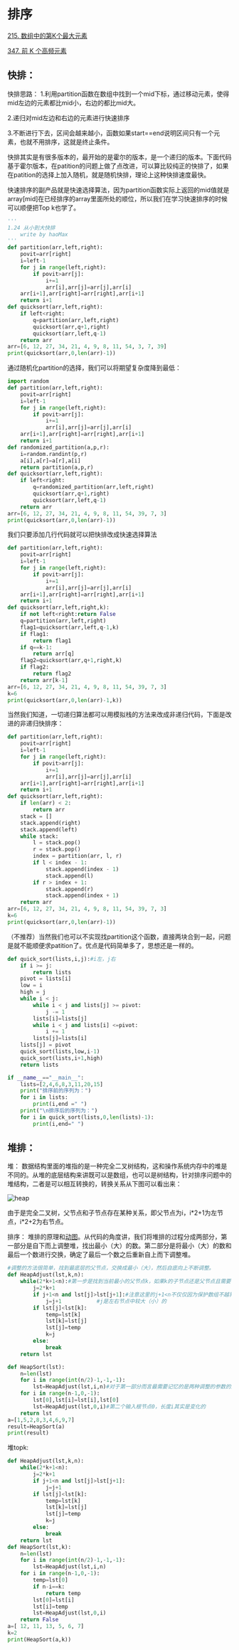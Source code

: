 # 排序
[215. 数组中的第K个最大元素](https://leetcode-cn.com/problems/kth-largest-element-in-an-array/)

[347. 前 K 个高频元素](https://leetcode-cn.com/problems/top-k-frequent-elements/)
## 快排：
快排思路：
1.利用partition函数在数组中找到一个mid下标，通过移动元素，使得mid左边的元素都比mid小，右边的都比mid大。

2.递归对mid左边和右边的元素进行快速排序

3.不断进行下去，区间会越来越小，函数如果start==end说明区间只有一个元素，也就不用排序，这就是终止条件。

快排其实是有很多版本的，最开始的是霍尔的版本，是一个递归的版本。下面代码基于霍尔版本，在patition的问题上做了点改进，可以算比较纯正的快排了，如果在patition的选择上加入随机，就是随机快排，理论上这种快排速度最快。

快速排序的副产品就是快速选择算法，因为partition函数实际上返回的mid值就是array[mid]在已经排序的array里面所处的顺位，所以我们在学习快速排序的时候可以顺便把Top k也学了。
```python
'''
1.24 从小到大快排
    write by haoMax
'''
def partition(arr,left,right):
    povit=arr[right]
    i=left-1
    for j in range(left,right):
        if povit>arr[j]:
            i+=1
            arr[i],arr[j]=arr[j],arr[i]
    arr[i+1],arr[right]=arr[right],arr[i+1]
    return i+1       
def quicksort(arr,left,right):
    if left<right:
        q=partition(arr,left,right)
        quicksort(arr,q+1,right)
        quicksort(arr,left,q-1)
    return arr
arr=[6, 12, 27, 34, 21, 4, 9, 8, 11, 54, 3, 7, 39] 
print(quicksort(arr,0,len(arr)-1))
```

通过随机化partition的选择，我们可以将期望复杂度降到最低：
```python
import random
def partition(arr,left,right):
    povit=arr[right]
    i=left-1
    for j in range(left,right):
        if povit>arr[j]:
            i+=1
            arr[i],arr[j]=arr[j],arr[i]
    arr[i+1],arr[right]=arr[right],arr[i+1]
    return i+1
def randomized_partition(a,p,r):
    i=random.randint(p,r)
    a[i],a[r]=a[r],a[i]
    return partition(a,p,r)       
def quicksort(arr,left,right):
    if left<right:
        q=randomized_partition(arr,left,right)
        quicksort(arr,q+1,right)
        quicksort(arr,left,q-1)
    return arr
arr=[6, 12, 27, 34, 21, 4, 9, 8, 11, 54, 39, 7, 3] 
print(quicksort(arr,0,len(arr)-1))
```

我们只要添加几行代码就可以把快排改成快速选择算法
```python
def partition(arr,left,right):
    povit=arr[right]
    i=left-1
    for j in range(left,right):
        if povit>arr[j]:
            i+=1
            arr[i],arr[j]=arr[j],arr[i]
    arr[i+1],arr[right]=arr[right],arr[i+1]
    return i+1       
def quicksort(arr,left,right,k):
    if not left<right:return False
    q=partition(arr,left,right)
    flag1=quicksort(arr,left,q-1,k)
    if flag1:
        return flag1
    if q==k-1:
        return arr[q]
    flag2=quicksort(arr,q+1,right,k)
    if flag2:
        return flag2
    return arr[k-1]
arr=[6, 12, 27, 34, 21, 4, 9, 8, 11, 54, 39, 7, 3] 
k=6
print(quicksort(arr,0,len(arr)-1,k))
```

当然我们知道，一切递归算法都可以用模拟栈的方法来改成非递归代码，下面是改进的非递归快排序：
```python
def partition(arr,left,right):
    povit=arr[right]
    i=left-1
    for j in range(left,right):
        if povit>arr[j]:
            i+=1
            arr[i],arr[j]=arr[j],arr[i]
    arr[i+1],arr[right]=arr[right],arr[i+1]
    return i+1       
def quicksort(arr,left,right):
    if len(arr) < 2:
        return arr
    stack = []
    stack.append(right)
    stack.append(left)
    while stack:
        l = stack.pop()
        r = stack.pop()
        index = partition(arr, l, r)
        if l < index - 1:
            stack.append(index - 1)
            stack.append(l)
        if r > index + 1:
            stack.append(r)
            stack.append(index + 1)
    return arr
arr=[6, 12, 27, 34, 21, 4, 9, 8, 11, 54, 39, 7, 3] 
k=6
print(quicksort(arr,0,len(arr)-1))

```
（不推荐）当然我们也可以不实现找partition这个函数，直接两块合到一起，问题是就不能顺便求patition了。优点是代码简单多了，思想还是一样的。
```python
def quick_sort(lists,i,j):#i左，j右
    if i >= j:
        return lists
    pivot = lists[i]
    low = i
    high = j
    while i < j:
        while i < j and lists[j] >= pivot:
            j -= 1
        lists[i]=lists[j]
        while i < j and lists[i] <=pivot:
            i += 1
        lists[j]=lists[i]
    lists[j] = pivot
    quick_sort(lists,low,i-1)
    quick_sort(lists,i+1,high)
    return lists

if __name__=="__main__":
    lists=[2,4,6,8,3,11,20,15]
    print("排序前的序列为：")
    for i in lists:
        print(i,end =" ")
    print("\n排序后的序列为：")
    for i in quick_sort(lists,0,len(lists)-1):
        print(i,end=" ")
```

## 堆排：
堆：
数据结构里面的堆指的是一种完全二叉树结构，这和操作系统内存中的堆是不同的。从堆的底层结构来讲既可以是数组，也可以是树结构，针对排序问题中的堆结构，二者是可以相互转换的，转换关系从下图可以看出来：

![heap](pic/sorted/heap.png)

由于是完全二叉树，父节点和子节点存在某种关系，即父节点为i，i\*2+1为左节点，i\*2+2为右节点。

排序：
堆排的原理和[动图](https://www.runoob.com/w3cnote/heap-sort.html)。从代码的角度讲，我们将堆排的过程分成两部分，第一部分是自下而上调整堆，找出最小（大）的数。第二部分是将最小（大）的数和最后一个数进行交换，确定了最后一个数之后重新自上而下调整堆。
```python
#调整的方法很简单，找到最底层的父节点，交换成最小（大），然后自底向上不断调整。
def HeapAdjust(lst,k,n):
    while(2*k+1<n):#第一步是找到当前最小的父节点k，如果k的子节点还是父节点且需要调整也需要调整子节点的顺序。这里要和break配合的
        j=2*k+1
        if j+1<n and lst[j]>lst[j+1]:#注意这里的j+1<n不仅仅因为保护数组不越界，而且在自上而下调整的时候保证了j+1不会超过排好的序列
            j=j+1           #j是左右节点中较大（小）的
        if lst[j]<lst[k]:
            temp=lst[k]
            lst[k]=lst[j]
            lst[j]=temp
            k=j
        else:
            break
    return lst

def HeapSort(lst):
    n=len(lst)
    for i in range(int(n/2)-1,-1,-1):
        lst=HeapAdjust(lst,i,n)#对于第一部分而言最需要记忆的是两种调整的参数的区别，第一个从下到上需要输入节点，和长度n
    for i in range(n-1,0,-1):
        lst[0],lst[i]=lst[i],lst[0]
        lst=HeapAdjust(lst,0,i)#第二个输入根节点0，长度i其实是变化的
    return lst
a=[1,5,2,8,3,4,6,9,7]
result=HeapSort(a)
print(result)
```


堆topk:

```python
def HeapAdjust(lst,k,n):
    while(2*k+1<n):
        j=2*k+1
        if j+1<n and lst[j]>lst[j+1]:
            j=j+1
        if lst[j]<lst[k]:
            temp=lst[k]
            lst[k]=lst[j]
            lst[j]=temp
            k=j
        else:
            break
    return lst
def HeapSort(lst,k):
    n=len(lst)
    for i in range(int(n/2)-1,-1,-1):
        lst=HeapAdjust(lst,i,n)
    for i in range(n-1,0,-1):
        temp=lst[0]
        if n-i==k:
            return temp
        lst[0]=lst[i]
        lst[i]=temp
        lst=HeapAdjust(lst,0,i)
    return False
a=[ 12, 11, 13, 5, 6, 7]
k=2
print(HeapSort(a,k))
```